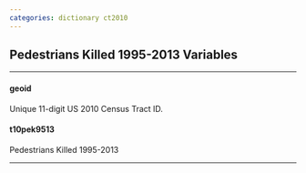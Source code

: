 ```yaml
---
categories: dictionary ct2010
---
```


## Pedestrians Killed 1995-2013 Variables

---

#### **geoid**
Unique 11-digit US 2010 Census Tract ID.


#### **t10pek9513**
Pedestrians Killed 1995-2013

---

